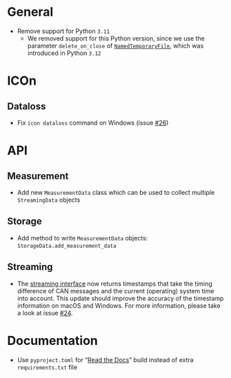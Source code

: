 # General

- Remove support for Python `3.11`
  - We removed support for this Python version, since we use the parameter `delete_on_close` of [`NamedTemporaryFile`](https://docs.python.org/3.13/library/tempfile.html#tempfile.NamedTemporaryFile), which was introduced in Python `3.12`

# ICOn

## Dataloss

- Fix `icon dataloss` command on Windows (issue [#26](https://github.com/MyTooliT/ICOtronic/issues/26))

# API

## Measurement

- Add new `MeasurementData` class which can be used to collect multiple `StreamingData` objects

## Storage

- Add method to write `MeasurementData` objects: `StorageData.add_measurement_data`

## Streaming

- The [streaming interface](https://icotronic.readthedocs.io) now returns timestamps that take the timing difference of CAN messages and the current (operating) system time into account. This update should improve the accuracy of the timestamp information on macOS and Windows. For more information, please take a look at issue [#24](https://github.com/MyTooliT/ICOtronic/issues/24).

# Documentation

- Use `pyproject.toml` for “[Read the Docs](https://icotronic.readthedocs.io)” build instead of extra `requirements.txt` file
